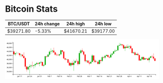 # Bitcoin Stats

BTC/USDT|24h change|24h high|24h low|
|---|---|---|---|
|$39271.80|-5.33%|$41670.21|$39177.00|

<img src="./chart.svg">
